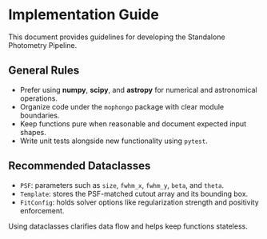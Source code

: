 # Implementation Guide

This document provides guidelines for developing the Standalone Photometry Pipeline.

## General Rules
- Prefer using **numpy**, **scipy**, and **astropy** for numerical and astronomical operations.
- Organize code under the `mophongo` package with clear module boundaries.
- Keep functions pure when reasonable and document expected input shapes.
- Write unit tests alongside new functionality using `pytest`.

## Recommended Dataclasses
- `PSF`: parameters such as `size`, `fwhm_x`, `fwhm_y`, `beta`, and `theta`.
- `Template`: stores the PSF-matched cutout array and its bounding box.
- `FitConfig`: holds solver options like regularization strength and positivity enforcement.

Using dataclasses clarifies data flow and helps keep functions stateless.

